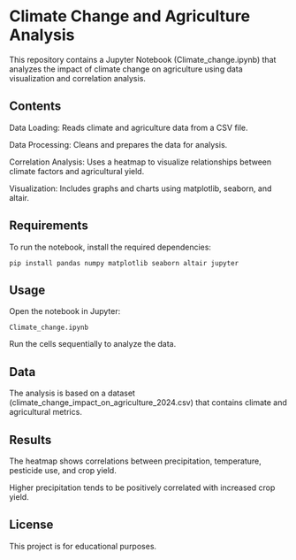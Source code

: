# Climate Change and Agriculture Analysis

This repository contains a Jupyter Notebook (Climate_change.ipynb) that analyzes the impact of climate change on agriculture using data visualization and correlation analysis.

## Contents

Data Loading: Reads climate and agriculture data from a CSV file.

Data Processing: Cleans and prepares the data for analysis.

Correlation Analysis: Uses a heatmap to visualize relationships between climate factors and agricultural yield.

Visualization: Includes graphs and charts using matplotlib, seaborn, and altair.

## Requirements

To run the notebook, install the required dependencies:

``` pip install pandas numpy matplotlib seaborn altair jupyter ```

## Usage

Open the notebook in Jupyter:

``` Climate_change.ipynb ```

Run the cells sequentially to analyze the data.

## Data

The analysis is based on a dataset (climate_change_impact_on_agriculture_2024.csv) that contains climate and agricultural metrics.

## Results

The heatmap shows correlations between precipitation, temperature, pesticide use, and crop yield.

Higher precipitation tends to be positively correlated with increased crop yield.

## License

This project is for educational purposes.
